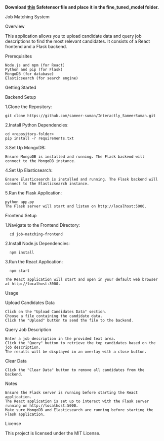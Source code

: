 **Download [this](https://drive.google.com/file/d/1NuMuKesm0MWbZyFDapbVqx45EE8SVGbd/view?usp=sharing) Safetensor file and place it in the fine_tuned_model folder.**

Job Matching System

Overview

This application allows you to upload candidate data and query job descriptions to find the most relevant candidates. It consists of a React frontend and a Flask backend.

Prerequisites

    Node.js and npm (for React)
    Python and pip (for Flask)
    MongoDB (for database)
    Elasticsearch (for search engine)

Getting Started

Backend Setup

1.Clone the Repository:

    git clone https://github.com/sameer-suman/Interactly_SameerSuman.git
  
2.Install Python Dependencies:

    cd <repository-folder>
    pip install -r requirements.txt

3.Set Up MongoDB:
    
    Ensure MongoDB is installed and running. The Flask backend will connect to the MongoDB instance.

4.Set Up Elasticsearch:

    Ensure Elasticsearch is installed and running. The Flask backend will connect to the Elasticsearch instance.

5.Run the Flask Application:

    python app.py
    The Flask server will start and listen on http://localhost:5000.

Frontend Setup

1.Navigate to the Frontend Directory:
      
      cd job-matching-frontend

2.Install Node.js Dependencies:

      npm install

3.Run the React Application:
  
      npm start

    The React application will start and open in your default web browser at http://localhost:3000.

Usage

Upload Candidates Data

    Click on the "Upload Candidates Data" section.
    Choose a file containing the candidate data.
    Click the "Upload" button to send the file to the backend.

Query Job Description

    Enter a job description in the provided text area.
    Click the "Query" button to retrieve the top candidates based on the job description.
    The results will be displayed in an overlay with a close button.

Clear Data

    Click the "Clear Data" button to remove all candidates from the backend.

Notes

    Ensure the Flask server is running before starting the React application.
    The React application is set up to interact with the Flask server running on http://localhost:5000.
    Make sure MongoDB and Elasticsearch are running before starting the Flask application.

License

This project is licensed under the MIT License.
